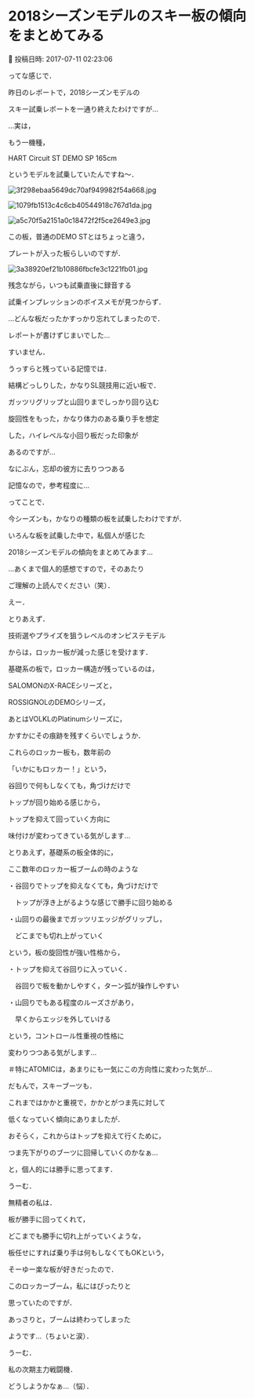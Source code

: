 # 2018シーズンモデルのスキー板の傾向をまとめてみる

📅 投稿日時: 2017-07-11 02:23:06

ってな感じで．


昨日のレポートで，2018シーズンモデルの


スキー試乗レポートを一通り終えたわけですが…[]()





…実は，


もう一機種，


HART Circuit ST DEMO SP 165cm


というモデルを試乗していたんですね～．




![3f298ebaa5649dc70af949982f54a668.jpg](images/3f298ebaa5649dc70af949982f54a668.jpg)









![1079fb1513c4c6cb40544918c767d1da.jpg](images/1079fb1513c4c6cb40544918c767d1da.jpg)









![a5c70f5a2151a0c18472f2f5ce2649e3.jpg](images/a5c70f5a2151a0c18472f2f5ce2649e3.jpg)




この板，普通のDEMO STとはちょっと違う，


プレートが入った板らしいのですが．




![3a38920ef21b10886fbcfe3c1221fb01.jpg](images/3a38920ef21b10886fbcfe3c1221fb01.jpg)




残念ながら，いつも試乗直後に録音する


試乗インプレッションのボイスメモが見つからず．


…どんな板だったかすっかり忘れてしまったので．


レポートが書けずじまいでした…


すいません．





うっすらと残っている記憶では．


結構どっしりした，かなりSL競技用に近い板で．


ガッツリグリップと山回りまでしっかり回り込む


旋回性をもった，かなり体力のある乗り手を想定


した，ハイレベルな小回り板だった印象が


あるのですが…


なにぶん，忘却の彼方に去りつつある


記憶なので，参考程度に…





ってことで．


今シーズンも，かなりの種類の板を試乗したわけですが．


いろんな板を試乗した中で，私個人が感じた


2018シーズンモデルの傾向をまとめてみます…


…あくまで個人的感想ですので，そのあたり


ご理解の上読んでください（笑）．





えー．


とりあえず．


技術選やプライズを狙うレベルのオンピステモデル


からは，ロッカー板が減った感じを受けます．


基礎系の板で，ロッカー構造が残っているのは，


SALOMONのX-RACEシリーズと，


ROSSIGNOLのDEMOシリーズ，


あとはVOLKLのPlatinumシリーズに，


かすかにその痕跡を残すくらいでしょうか．





これらのロッカー板も，数年前の


「いかにもロッカー！」という，


谷回りで何もしなくても，角づけだけで


トップが回り始める感じから，


トップを抑えて回っていく方向に


味付けが変わってきている気がします…





とりあえず，基礎系の板全体的に，


ここ数年のロッカー板ブームの時のような





・谷回りでトップを抑えなくても，角づけだけで


　トップが浮き上がるような感じで勝手に回り始める


・山回りの最後までガッツリエッジがグリップし，


　どこまでも切れ上がっていく





という，板の旋回性が強い性格から，





・トップを抑えて谷回りに入っていく．


　谷回りで板を動かしやすく，ターン弧が操作しやすい


・山回りでもある程度のルーズさがあり，


　早くからエッジを外していける





という，コントロール性重視の性格に


変わりつつある気がします…


＃特にATOMICは，あまりにも一気にこの方向性に変わった気が…





だもんで，スキーブーツも．


これまではかかと重視で，かかとがつま先に対して


低くなっていく傾向にありましたが．


おそらく，これからはトップを抑えて行くために，


つま先下がりのブーツに回帰していくのかなぁ…


と，個人的には勝手に思ってます．





うーむ．


無精者の私は．


板が勝手に回ってくれて，


どこまでも勝手に切れ上がっていくような，


板任せにすれば乗り手は何もしなくてもOKという，


そーゆー楽な板が好きだったので．


このロッカーブーム，私にはぴったりと


思っていたのですが．


あっさりと，ブームは終わってしまった


ようです…（ちょいと涙）．





うーむ．


私の次期主力戦闘機．


どうしようかなぁ…（悩）．
